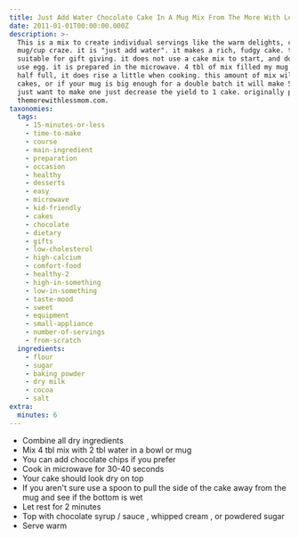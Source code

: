 ```yaml
---
title: Just Add Water Chocolate Cake In A Mug Mix From The More With Le
date: 2011-01-01T00:00:00.000Z
description: >-
  This is a mix to create individual servings like the warm delights, cake in a
  mug/cup craze. it is "just add water". it makes a rich, fudgy cake. this is
  suitable for gift giving. it does not use a cake mix to start, and does not
  use egg. it is prepared in the microwave. 4 tbl of mix filled my mug about
  half full, it does rise a little when cooking. this amount of mix will make 11
  cakes, or if your mug is big enough for a double batch it will make 5. if you
  just want to make one just decrease the yield to 1 cake. originally posted on
  themorewithlessmom.com.
taxonomies:
  tags:
    - 15-minutes-or-less
    - time-to-make
    - course
    - main-ingredient
    - preparation
    - occasion
    - healthy
    - desserts
    - easy
    - microwave
    - kid-friendly
    - cakes
    - chocolate
    - dietary
    - gifts
    - low-cholesterol
    - high-calcium
    - comfort-food
    - healthy-2
    - high-in-something
    - low-in-something
    - taste-mood
    - sweet
    - equipment
    - small-appliance
    - number-of-servings
    - from-scratch
  ingredients:
    - flour
    - sugar
    - baking powder
    - dry milk
    - cocoa
    - salt
extra:
  minutes: 6
---
```

 - Combine all dry ingredients
 - Mix 4 tbl mix with 2 tbl water in a bowl or mug
 - You can add chocolate chips if you prefer
 - Cook in microwave for 30-40 seconds
 - Your cake should look dry on top
 - If you aren't sure use a spoon to pull the side of the cake away from the mug and see if the bottom is wet
 - Let rest for 2 minutes
 - Top with chocolate syrup / sauce , whipped cream , or powdered sugar
 - Serve warm
